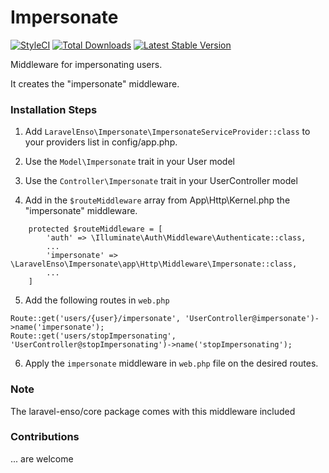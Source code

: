 # Impersonate
[![StyleCI](https://styleci.io/repos/94622194/shield?branch=master)](https://styleci.io/repos/94622194)
[![Total Downloads](https://poser.pugx.org/laravel-enso/impersonate/downloads)](https://packagist.org/packages/laravel-enso/impersonate)
[![Latest Stable Version](https://poser.pugx.org/laravel-enso/impersonate/version)](https://packagist.org/packages/laravel-enso/impersonate)

Middleware for impersonating users.

It creates the "impersonate" middleware.

### Installation Steps

1. Add `LaravelEnso\Impersonate\ImpersonateServiceProvider::class` to your providers list in config/app.php.

2. Use the `Model\Impersonate` trait in your User model

3. Use the `Controller\Impersonate` trait in your UserController model

4. Add in the `$routeMiddleware` array from App\Http\Kernel.php the "impersonate" middleware.

```
	protected $routeMiddleware = [
        'auth' => \Illuminate\Auth\Middleware\Authenticate::class,
        ...
		'impersonate' => \LaravelEnso\Impersonate\app\Http\Middleware\Impersonate::class,
		...
	]
```

5. Add the following routes in `web.php`

```
Route::get('users/{user}/impersonate', 'UserController@impersonate')->name('impersonate');
Route::get('users/stopImpersonating', 'UserController@stopImpersonating')->name('stopImpersonating');
```
6. Apply the `impersonate` middleware in `web.php` file on the desired routes.

### Note

The laravel-enso/core package comes with this middleware included

### Contributions

... are welcome
